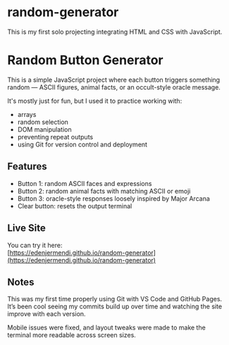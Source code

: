 # random-generator
This is my first solo projecting integrating HTML and CSS with JavaScript.

# Random Button Generator

This is a simple JavaScript project where each button triggers something random — ASCII figures, animal facts, or an occult-style oracle message.

It's mostly just for fun, but I used it to practice working with:
- arrays
- random selection
- DOM manipulation
- preventing repeat outputs
- using Git for version control and deployment

## Features

- Button 1: random ASCII faces and expressions
- Button 2: random animal facts with matching ASCII or emoji
- Button 3: oracle-style responses loosely inspired by Major Arcana
- Clear button: resets the output terminal

## Live Site

You can try it here:  
[https://edenjermendi.github.io/random-generator](https://edenjermendi.github.io/random-generator)

## Notes

This was my first time properly using Git with VS Code and GitHub Pages. It’s been cool seeing my commits build up over time and watching the site improve with each version.

Mobile issues were fixed, and layout tweaks were made to make the terminal more readable across screen sizes.
